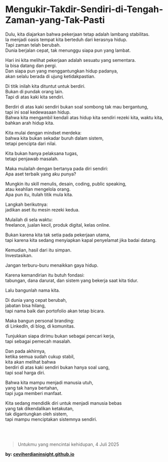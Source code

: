 # Mengukir-Takdir-Sendiri-di-Tengah-Zaman-yang-Tak-Pasti


Dulu, kita diajarkan bahwa pekerjaan tetap adalah lambang stabilitas.  
Ia menjadi oasis tempat kita berteduh dari kerasnya hidup.  
Tapi zaman telah berubah.  
Dunia berjalan cepat, tak menunggu siapa pun yang lambat.  

Hari ini kita melihat pekerjaan adalah sesuatu yang sementara.  
Ia bisa datang dan pergi.  
Dan siapa pun yang menggantungkan hidup padanya,  
akan selalu berada di ujung ketidakpastian.



Di titik inilah kita dituntut untuk berdiri.  
Bukan di pundak orang lain.  
Tapi di atas kaki kita sendiri.  

Berdiri di atas kaki sendiri bukan soal sombong tak mau bergantung,  
tapi ini soal kedewasaan hidup.  
Bahwa kita mengambil kendali atas hidup kita sendiri
rezeki kita, waktu kita, bahkan arah hidup kita.



Kita mulai dengan mindset merdeka:  
bahwa kita bukan sekadar buruh dalam sistem,  
tetapi pencipta dari nilai.  

Kita bukan hanya pelaksana tugas,  
tetapi penjawab masalah.  

Maka mulailah dengan bertanya pada diri sendiri:  
Apa aset terbaik yang aku punya? 

Mungkin itu skill menulis, desain, coding, public speaking,  
atau keahlian mengelola orang.  
Apa pun itu, itulah titik mula kita.



Langkah berikutnya:  
jadikan aset itu mesin rezeki kedua.  

Mulailah di sela waktu:  
freelance, jualan kecil, produk digital, kelas online.  

Bukan karena kita tak setia pada pekerjaan utama,  
tapi karena kita sedang menyiapkan kapal penyelamat jika badai datang.



Kemudian, hasil dari itu simpan.  
Investasikan. 

Jangan terburu-buru menaikkan gaya hidup.  

Karena kemandirian itu butuh fondasi:  
tabungan, dana darurat, dan sistem yang bekerja saat kita tidur.



Lalu bangunlah nama kita.  

Di dunia yang cepat berubah,  
jabatan bisa hilang,  
tapi nama baik dan portofolio akan tetap bicara.  

Maka bangun personal branding:  
di LinkedIn, di blog, di komunitas.  

Tunjukkan siapa dirimu
bukan sebagai pencari kerja,  
tapi sebagai pemecah masalah.



Dan pada akhirnya,  
ketika semua sudah cukup stabil,  
kita akan melihat bahwa  
berdiri di atas kaki sendiri bukan hanya soal uang,  
tapi soal harga diri.   

Bahwa kita mampu menjadi manusia utuh,  
yang tak hanya bertahan,  
tapi juga memberi manfaat.



Kita sedang mendidik diri untuk menjadi manusia bebas  
yang tak dikendalikan ketakutan,  
tak digantungkan oleh sistem,  
tapi mampu menciptakan sistemnya sendiri.


<br>
<br>


> Untukmu yang mencintai kehidupan, 4 Juli 2025

**by: [ceviherdianinsight.github.io](https://ceviherdianinsight.github.io)**


